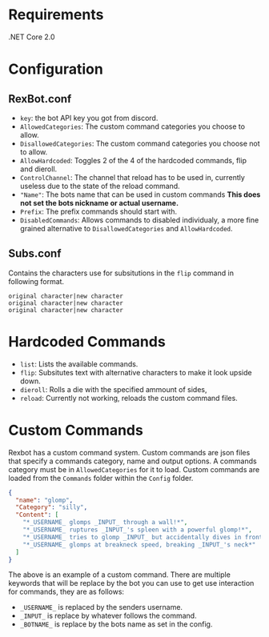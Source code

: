 # Requirements
.NET Core 2.0
# Configuration
## RexBot.conf
  - ``key``: the bot API key you got from discord.
  - ``AllowedCategories``: The custom command categories you choose to allow.
  - ``DisallowedCategories``: The custom command categories you choose not to allow.
  - ``AllowHardcoded``: Toggles 2 of the 4 of the hardcoded commands, flip and dieroll.
  - ``ControlChannel``: The channel that reload has to be used in, currently useless due to the state of the reload command.
  - ``"Name"``: The bots name that can be used in custom commands **This does not set the bots nickname or actual username.**
  - ``Prefix``: The prefix commands should start with.
- ``DisabledCommands``: Allows commands to disabled individualy, a more fine grained alternative to ``DisallowedCategories`` and ``AllowHardcoded``.
## Subs.conf
  Contains the characters use for subsitutions in the ``flip`` command in following format. 
  ```
  original character|new character
  original character|new character
  original character|new character
  ```
# Hardcoded Commands
- ``list``: Lists the available commands.
- ``flip``: Subsitutes text with alternative characters to make it look upside down.
- ``dieroll``: Rolls a die with the specified ammount of sides,
- ``reload``: Currently not working, reloads the custom command files.
# Custom Commands
Rexbot has a custom command system. Custom commands are json files that specify a commands category, name and output options. A commands category must be in ``AllowedCategories`` for it to load. Custom commands are loaded from the ``Commands`` folder within the ``Config`` folder.
```json
{
  "name": "glomp",
  "Category": "silly",
  "Content": [
    "*_USERNAME_ glomps _INPUT_ through a wall!*",
    "*_USERNAME_ ruptures _INPUT_'s spleen with a powerful glomp!*",
    "*_USERNAME_ tries to glomp _INPUT_ but accidentally dives in front of a car.*",
    "*_USERNAME_ glomps at breakneck speed, breaking _INPUT_'s neck*"
  ]
}
```
The above is an example of a custom command. There are multiple keywords that will be replace by the bot you can use to get use interaction for commands, they are as follows:
- ``_USERNAME_`` is replaced by the senders username.
- ``_INPUT_`` is replace by whatever follows the command.
- ``_BOTNAME_`` is replace by the bots name as set in the config.

